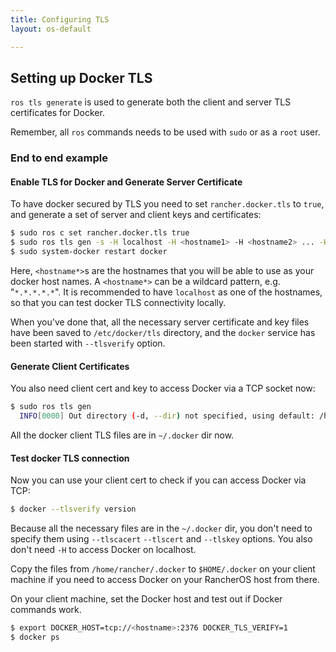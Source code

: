 ```yaml
---
title: Configuring TLS
layout: os-default

---
```


## Setting up Docker TLS

`ros tls generate` is used to generate both the client and server TLS certificates for Docker.

Remember, all `ros` commands needs to be used with `sudo` or as a `root` user.

### End to end example

#### Enable TLS for Docker and Generate Server Certificate

To have docker secured by TLS you need to set `rancher.docker.tls` to `true`, and generate a set of server and client keys and certificates:

```sh
$ sudo ros c set rancher.docker.tls true
$ sudo ros tls gen -s -H localhost -H <hostname1> -H <hostname2> ... -H <hostnameN>
$ sudo system-docker restart docker
```

Here, `<hostname*>`s are the hostnames that you will be able to use as your docker host names. A `<hostname*>` can be a wildcard pattern, e.g. "`*.*.*.*.*`". It is recommended to have `localhost` as one of the hostnames, so that you can test docker TLS connectivity locally.

When you've done that, all the necessary server certificate and key files have been saved to `/etc/docker/tls` directory, and the `docker` service has been started with `--tlsverify` option.

#### Generate Client Certificates

You also need client cert and key to access Docker via a TCP socket now:


```sh
$ sudo ros tls gen
  INFO[0000] Out directory (-d, --dir) not specified, using default: /home/rancher/.docker
```

All the docker client TLS files are in `~/.docker` dir now.

#### Test docker TLS connection

Now you can use your client cert to check if you can access Docker via TCP:

```sh
$ docker --tlsverify version
```

Because all the necessary files are in the `~/.docker` dir, you don't need to specify them using `--tlscacert` `--tlscert` and `--tlskey` options. You also don't need `-H` to access Docker on localhost.

Copy the files from `/home/rancher/.docker` to `$HOME/.docker` on your client machine if you need to access Docker on your RancherOS host from there.

On your client machine, set the Docker host and test out if Docker commands work.


```bash
$ export DOCKER_HOST=tcp://<hostname>:2376 DOCKER_TLS_VERIFY=1
$ docker ps
```
